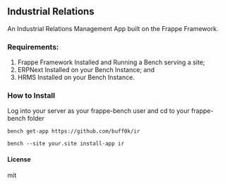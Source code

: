 ## Industrial Relations

An Industrial Relations Management App built on the Frappe Framework.

### Requirements:
1. Frappe Framework Installed and Running a Bench serving a site;
2. ERPNext Installed on your Bench Instance; and
3. HRMS Installed on your Bench Instance.

### How to Install

Log into your server as your frappe-bench user and cd to your frappe-bench folder

````
bench get-app https://github.com/buff0k/ir
````

````
bench --site your.site install-app ir
````
   
#### License

mit
